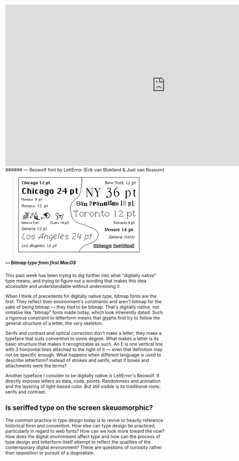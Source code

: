 <a name="capstoneideas02"></a>

<iframe src="https://player.vimeo.com/video/49548029" width="1000" height="506" frameborder="0" webkitallowfullscreen mozallowfullscreen allowfullscreen></iframe>
###### — Beowolf font by LettError (Erik van Blokland & Just van Rossum)

>![](images/11/bitmap.png)
##### — Bitmap type from first MacOS

This past week has been trying to dig further into what "digitally native" type means, and trying to figure out a wording that makes this idea accessible and understandable without undermining it.

When I think of precedents for digitally native type, bitmap fonts are the first. They reflect their environment's constraints and aren't bitmap for the sake of being bitmap — they *had* to be bitmap. That's digitally native, not imitative like "bitmap" fonts made today, which look inherently dated. Such a rigorous constraint to letterform means that glyphs first try to follow the general structure of a letter, the very skeleton.

Serifs and contrast and optical correction don't make a letter; they make a typeface that suits convention to some degree. What makes a letter is its basic structure that makes it recognizable as such. An E is one vertical line with 3 horizontal lines attached to the right of it — even that definition may not be specific enough. What happens when different language is used to describe letterform? Instead of strokes and serifs, what if boxes and attachments were the terms?

Another typeface I consider to be digitally native is LettError's Beowolf. It directly exposes letters as data, code, points. Randomness and animation and the layering of light-based color. But still visible is its traditional roots: serifs and contrast.

## Is seriffed type on the screen skeuomorphic?

The common practice in type design today is to revive or heavily reference historical form and convention. How else can type design be practiced, particularly in regard to web fonts? How can we look more toward the now? How does the digital environment affect type and how can the process of type design and letterform itself attempt to reflect the qualities of the contemporary digital environment? These are questions of curiosity rather than opposition or pursuit of a dogmatism.
